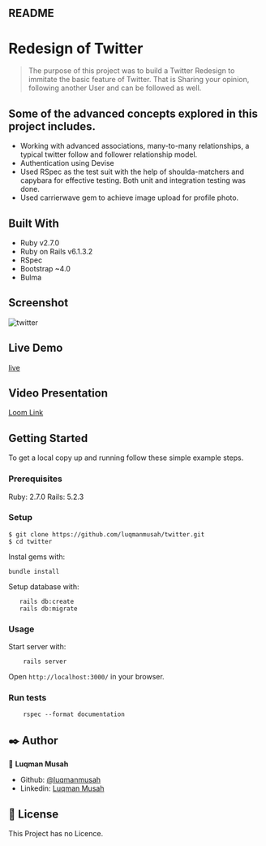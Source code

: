 ## README

# Redesign of Twitter

> The purpose of this project was to build a Twitter Redesign to immitate the basic feature of Twitter. That is Sharing your opinion, following another User and can be followed as well.

## Some of the advanced concepts explored in this project includes.

- Working with advanced associations, many-to-many relationships, a typical twitter follow and follower relationship model.
- Authentication using Devise
- Used RSpec as the test suit with the help of shoulda-matchers and capybara for effective testing. Both unit and integration testing was done.
- Used carrierwave gem to achieve image upload for profile photo.

## Built With

- Ruby v2.7.0
- Ruby on Rails v6.1.3.2
- RSpec
- Bootstrap ~4.0
- Bulma


## Screenshot

![twitter](https://user-images.githubusercontent.com/22328716/119786543-d2d2e680-bebf-11eb-8c51-663d86b4da31.png)

## Live Demo
[live](https://quiet-atoll-47092.herokuapp.com/)


## Video Presentation

[Loom Link](https://www.loom.com/share/bc1771107e294886a6ad41018201d00b)

## Getting Started

To get a local copy up and running follow these simple example steps.

### Prerequisites

Ruby: 2.7.0
Rails: 5.2.3


### Setup

```
$ git clone https://github.com/luqmanmusah/twitter.git
$ cd twitter
```

Instal gems with:

```
bundle install
```

Setup database with:

```
   rails db:create
   rails db:migrate
```

### Usage

Start server with:

```
    rails server
```

Open `http://localhost:3000/` in your browser.

### Run tests

```
    rspec --format documentation
```


## ✒️ Author <a name = "author"></a>

👤 **Luqman Musah**

- Github: [@luqmanmusah](https://github.com/luqmanmusah)
- Linkedin: [Luqman Musah](https://www.linkedin.com/in/luqman-musah/)

## 📝 License

This Project has no Licence.

